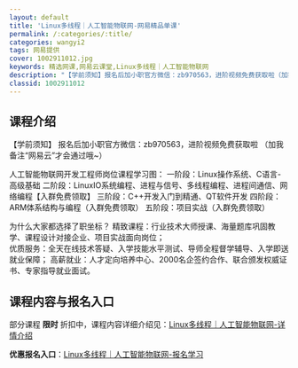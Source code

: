 ```yaml
---
layout: default
title: 'Linux多线程｜人工智能物联网-网易精品单课'
permalink: /:categories/:title/
categories: wangyi2
tags: 网易提供
cover: 1002911012.jpg
keywords: 精选网课,网易云课堂,Linux多线程｜人工智能物联网
description: "【学前须知】报名后加小职官方微信：zb970563，进阶视频免费获取啦（加我备注“网易云”才会通过哦~）人工智能物联网开发工程师岗位课程学习图：一阶段：Linux操作系统、C语言-高级基础二"
classid: 1002911012
---
```


## 课程介绍

【学前须知】
报名后加小职官方微信：zb970563，进阶视频免费获取啦
（加我备注“网易云”才会通过哦~）


人工智能物联网开发工程师岗位课程学习图：
一阶段：Linux操作系统、C语言-高级基础
二阶段：LinuxIO系统编程、进程与信号、多线程编程、进程间通信、网络编程【入群免费领取】
三阶段：C++开发入门到精通、QT软件开发
四阶段：ARM体系结构与编程（入群免费领取）
五阶段：项目实战（入群免费领取）

为什么大家都选择了职坐标？
精致课程：行业技术大师授课、海量题库巩固教学、课程设计对接企业、项目实战面向岗位；         
优质服务：全天在线技术答疑、入学技能水平测试、导师全程督学辅导、入学即送就业保障； 
高薪就业：人才定向培养中心、2000名企签约合作、联合颁发权威证书、专家指导就业面试。

## 课程内容与报名入口

部分课程 **限时** 折扣中，课程内容详细介绍见：[Linux多线程｜人工智能物联网-详情介绍](https://study.163.com/course/introduction/1002911012.htm?share=1&shareId=1025206652&utm_campaign=share&utm_medium=iphoneShare&utm_source=&utm_u=1025206652)

**优惠报名入口**：[Linux多线程｜人工智能物联网-报名学习](https://study.163.com/course/introduction/1002911012.htm?share=1&shareId=1025206652&utm_campaign=share&utm_medium=iphoneShare&utm_source=&utm_u=1025206652)

